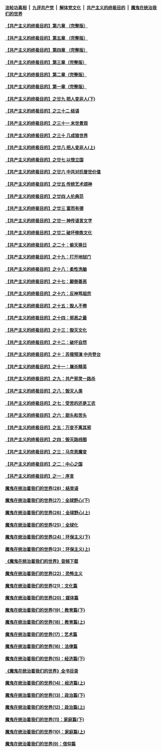 ####  [法轮功真相](../../../../basic/blob/master/README.md?t=04072101) &nbsp;|&nbsp; [九评共产党](../../../../9ping.md/blob/master/README.md?t=04072101) &nbsp;|&nbsp; [解体党文化](../../../../jtdwh.md/blob/master/README.md?t=04072101)  &nbsp;|&nbsp; [共产主义的终极目的](../../../../gczydzjmd.md/blob/master/README.md?t=04072101) &nbsp;|&nbsp; [魔鬼在统治我们的世界](../../../../mgztzwmdsj.md/blob/master/README.md?t=04072101) 

#### [【共产主义的终极目的】第六章 （完整版）](../pages/nsc422/n11428913.md?t=04072101) 

#### [【共产主义的终极目的】第五章 （完整版）](../pages/nsc422/n11428912.md?t=04072101) 

#### [【共产主义的终极目的】第四章 （完整版）](../pages/nsc422/n11428907.md?t=04072101) 

#### [【共产主义的终极目的】第三章（完整版）](../pages/nsc422/n11428848.md?t=04072101) 

#### [【共产主义的终极目的】第二章（完整版）](../pages/nsc422/n11428831.md?t=04072101) 

#### [【共产主义的终极目的】第一章（完整版）](../pages/nsc422/n11417651.md?t=04072101) 

#### [【共产主义的终极目的】之廿九 把人变非人(下)](../pages/nsc422/n11344140.md?t=04072101) 

#### [【共产主义的终极目的】之三十二 结语](../pages/nsc422/n11360535.md?t=04072101) 

#### [【共产主义的终极目的】之三十一 末世景观](../pages/nsc422/n11351129.md?t=04072101) 

#### [【共产主义的终极目的】之三十 几成狼世界](../pages/nsc422/n11348280.md?t=04072101) 

#### [【共产主义的终极目的】之廿八 把人变非人(上)](../pages/nsc422/n11340492.md?t=04072101) 

#### [【共产主义的终极目的】之廿七 以恨立国](../pages/nsc422/n11336944.md?t=04072101) 

#### [【共产主义的终极目的】之廿六 中共对抗普世价值](../pages/nsc422/n11324785.md?t=04072101) 

#### [【共产主义的终极目的】之廿五 传统艺术颂神](../pages/nsc422/n11296396.md?t=04072101) 

#### [【共产主义的终极目的】之廿四 人伦典范](../pages/nsc422/n11296397.md?t=04072101) 

#### [【共产主义的终极目的】之廿三 富而有德](../pages/nsc422/n11283598.md?t=04072101) 

#### [【共产主义的终极目的】之廿一 神传语言文字](../pages/nsc422/n11263265.md?t=04072101) 

#### [【共产主义的终极目的】之廿二 破坏修炼文化](../pages/nsc422/n11245728.md?t=04072101) 

#### [【共产主义的终极目的】之二十：偷天换日](../pages/nsc422/n11238846.md?t=04072101) 

#### [【共产主义的终极目的】之十九：打开地狱门](../pages/nsc422/n11206376.md?t=04072101) 

#### [【共产主义的终极目的】之十八：柔性洗脑](../pages/nsc422/n11199994.md?t=04072101) 

#### [【共产主义的终极目的】之十七：颠倒善恶](../pages/nsc422/n11179782.md?t=04072101) 

#### [【共产主义的终极目的】之十六：反神骂祖宗](../pages/nsc422/n11166798.md?t=04072101) 

#### [【共产主义的终极目的】之十五：毁人不倦](../pages/nsc422/n11166792.md?t=04072101) 

#### [【共产主义的终极目的】之十四：邪恶之最](../pages/nsc422/n11150249.md?t=04072101) 

#### [【共产主义的终极目的】之十三：毁灭文化](../pages/nsc422/n11135227.md?t=04072101) 

#### [【共产主义的终极目的】之十二：破坏自然](../pages/nsc422/n11135214.md?t=04072101) 

#### [【共产主义的终极目的】之十：苏俄预演 中共登台](../pages/nsc422/n11118424.md?t=04072101) 

#### [【共产主义的终极目的】之十一：屠杀精英](../pages/nsc422/n11118442.md?t=04072101) 

#### [【共产主义的终极目的】之九：共产邪灵一路杀](../pages/nsc422/n11114139.md?t=04072101) 

#### [【共产主义的终极目的】之八：毁灭人类](../pages/nsc422/n11108503.md?t=04072101) 

#### [【共产主义的终极目的】之七：受苦的还是工农](../pages/nsc422/n11101809.md?t=04072101) 

#### [【共产主义的终极目的】之六：甜头和苦头](../pages/nsc422/n11096971.md?t=04072101) 

#### [【共产主义的终极目的】之五：万变不离其邪](../pages/nsc422/n11091285.md?t=04072101) 

#### [【共产主义的终极目的】之四：毁灭路线图](../pages/nsc422/n11086284.md?t=04072101) 

#### [【共产主义的终极目的】之三：马克思魔变](../pages/nsc422/n11061941.md?t=04072101) 

#### [【共产主义的终极目的】之二：中心之国](../pages/nsc422/n11047728.md?t=04072101) 

#### [【共产主义的终极目的】之一：序言](../pages/nsc422/n11086077.md?t=04072101) 

#### [魔鬼在统治着我们的世界(28)：结束语](../pages/nsc422/n10936246.md?t=04072101) 

#### [魔鬼在统治着我们的世界(27)：全球野心(下)](../pages/nsc422/n10928319.md?t=04072101) 

#### [魔鬼在统治着我们的世界(26)：全球野心(上)](../pages/nsc422/n10900318.md?t=04072101) 

#### [魔鬼在统治着我们的世界(25)：全球化](../pages/nsc422/n10788205.md?t=04072101) 

#### [魔鬼在统治着我们的世界(24)：环保主义(下)](../pages/nsc422/n10695307.md?t=04072101) 

#### [魔鬼在统治着我们的世界(23)：环保主义(上)](../pages/nsc422/n10688613.md?t=04072101) 

#### [《魔鬼在统治着我们的世界》音频下载](../pages/nsc422/n10635553.md?t=04072101) 

#### [魔鬼在统治着我们的世界(22)：恐怖主义](../pages/nsc422/n10614727.md?t=04072101) 

#### [魔鬼在统治着我们的世界(21)：文化篇](../pages/nsc422/n10597706.md?t=04072101) 

#### [魔鬼在统治着我们的世界(20)：媒体篇](../pages/nsc422/n10586579.md?t=04072101) 

#### [魔鬼在统治着我们的世界(19)：教育篇(下)](../pages/nsc422/n10564808.md?t=04072101) 

#### [魔鬼在统治着我们的世界(18)：教育篇(上)](../pages/nsc422/n10526970.md?t=04072101) 

#### [魔鬼在统治着我们的世界(17)：艺术篇](../pages/nsc422/n10499093.md?t=04072101) 

#### [魔鬼在统治着我们的世界(16)：法律篇](../pages/nsc422/n10485969.md?t=04072101) 

#### [魔鬼在统治着我们的世界(15)：经济篇(下)](../pages/nsc422/n10469975.md?t=04072101) 

#### [《魔鬼在统治着我们的世界》全书目录](../pages/nsc422/n10464261.md?t=04072101) 

#### [魔鬼在统治着我们的世界(14)：经济篇(上)](../pages/nsc422/n10457370.md?t=04072101) 

#### [魔鬼在统治着我们的世界(13)：政治篇(下)](../pages/nsc422/n10448270.md?t=04072101) 

#### [魔鬼在统治着我们的世界(12)：政治篇(上)](../pages/nsc422/n10444576.md?t=04072101) 

#### [魔鬼在统治着我们的世界(11)：家庭篇(下)](../pages/nsc422/n10440961.md?t=04072101) 

#### [魔鬼在统治着我们的世界(10)：家庭篇(上)](../pages/nsc422/n10435448.md?t=04072101) 

#### [魔鬼在统治着我们的世界(9)：信仰篇](../pages/nsc422/n10432159.md?t=04072101) 

